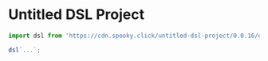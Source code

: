 # Untitled DSL Project

```js
import dsl from 'https://cdn.spooky.click/untitled-dsl-project/0.0.16/dsl.js';

dsl`...`;
```
